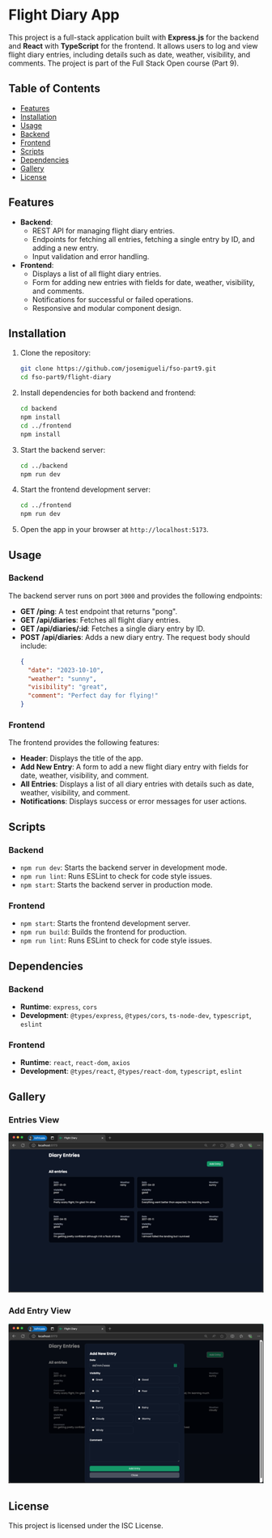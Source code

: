 # Flight Diary App

This project is a full-stack application built with **Express.js** for the backend and **React** with **TypeScript** for the frontend. It allows users to log and view flight diary entries, including details such as date, weather, visibility, and comments. The project is part of the Full Stack Open course (Part 9).

## Table of Contents

- [Features](#features)
- [Installation](#installation)
- [Usage](#usage)
- [Backend](#backend)
- [Frontend](#frontend)
- [Scripts](#scripts)
- [Dependencies](#dependencies)
- [Gallery](#gallery)
- [License](#license)

## Features

- **Backend**:
  - REST API for managing flight diary entries.
  - Endpoints for fetching all entries, fetching a single entry by ID, and adding a new entry.
  - Input validation and error handling.
- **Frontend**:
  - Displays a list of all flight diary entries.
  - Form for adding new entries with fields for date, weather, visibility, and comments.
  - Notifications for successful or failed operations.
  - Responsive and modular component design.

## Installation

1. Clone the repository:

   ```bash
   git clone https://github.com/josemigueli/fso-part9.git
   cd fso-part9/flight-diary
   ```

2. Install dependencies for both backend and frontend:

   ```bash
   cd backend
   npm install
   cd ../frontend
   npm install
   ```

3. Start the backend server:

   ```bash
   cd ../backend
   npm run dev
   ```

4. Start the frontend development server:

   ```bash
   cd ../frontend
   npm run dev
   ```

5. Open the app in your browser at `http://localhost:5173`.

## Usage

### Backend

The backend server runs on port `3000` and provides the following endpoints:

- **GET /ping**: A test endpoint that returns "pong".
- **GET /api/diaries**: Fetches all flight diary entries.
- **GET /api/diaries/:id**: Fetches a single diary entry by ID.
- **POST /api/diaries**: Adds a new diary entry. The request body should include:
  ```json
  {
    "date": "2023-10-10",
    "weather": "sunny",
    "visibility": "great",
    "comment": "Perfect day for flying!"
  }
  ```

### Frontend

The frontend provides the following features:

- **Header**: Displays the title of the app.
- **Add New Entry**: A form to add a new flight diary entry with fields for date, weather, visibility, and comment.
- **All Entries**: Displays a list of all diary entries with details such as date, weather, visibility, and comment.
- **Notifications**: Displays success or error messages for user actions.

## Scripts

### Backend

- `npm run dev`: Starts the backend server in development mode.
- `npm run lint`: Runs ESLint to check for code style issues.
- `npm start`: Starts the backend server in production mode.

### Frontend

- `npm start`: Starts the frontend development server.
- `npm run build`: Builds the frontend for production.
- `npm run lint`: Runs ESLint to check for code style issues.

## Dependencies

### Backend

- **Runtime**: `express`, `cors`
- **Development**: `@types/express`, `@types/cors`, `ts-node-dev`, `typescript`, `eslint`

### Frontend

- **Runtime**: `react`, `react-dom`, `axios`
- **Development**: `@types/react`, `@types/react-dom`, `typescript`, `eslint`

## Gallery

### Entries View

![Entries view](frontend/public/entries.png)

### Add Entry View

![Add entry view](frontend/public/add-entry.png)

## License

This project is licensed under the ISC License.
